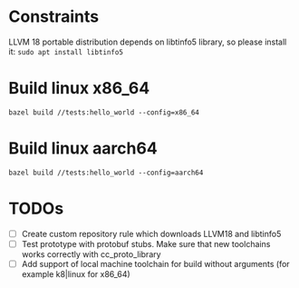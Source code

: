 # Constraints
LLVM 18 portable distribution depends on libtinfo5 library, so please install it:
`sudo apt install libtinfo5`

# Build linux x86_64
`bazel build //tests:hello_world --config=x86_64`

# Build linux aarch64
`bazel build //tests:hello_world --config=aarch64`

# TODOs
- [ ] Create custom repository rule which downloads LLVM18 and libtinfo5
- [ ] Test prototype with protobuf stubs. Make sure that new toolchains works correctly with cc_proto_library
- [ ] Add support of local machine toolchain for build without arguments (for example k8|linux for x86_64)